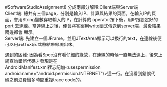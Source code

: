 #SoftwareStudioAssignment8
分成兩部分解釋:Client端與Server端  
Client端: 總共有三個page，分別是輸入IP、計算與結果的頁面。在輸入IP的頁面，會用String變數存取輸入的IP，在計算的
operator按下後，用IP跟設定好的port 去連線。當連線上之後，便會將答案用write函式傳送到server端，最後結果兩邊都會
顯示。    
Server端: 先建立一個JFrame，並用JTextArea顯示可以換行的text，在連線後便可以用setText函式將結果顯現出來。  
  
遇到的困難: 因為看Spec沒有看仔細的緣故，在連線的時候一直無法連上，後來上網查詢錯誤代碼才發現是在  
AndroidManifest.xml裡忘記加<uses­permission android:name="android.permission.INTERNET"/>這一行。在沒看到錯誤代  
碼之前浪費蠻多時間重複trace code的。
